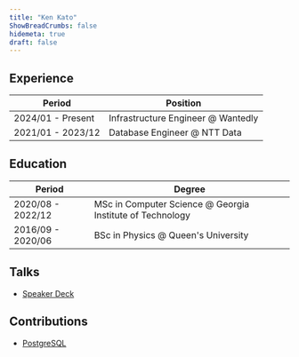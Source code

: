```yaml
---
title: "Ken Kato"
ShowBreadCrumbs: false
hidemeta: true
draft: false
---
```


## Experience
| Period            | Position                          |
|-------------------|-----------------------------------|
| 2024/01 - Present | Infrastructure Engineer @ Wantedly |
| 2021/01 - 2023/12 | Database Engineer @ NTT Data           |

## Education
| Period            | Degree                                                                 |
|-------------------|------------------------------------------------------------------------|
| 2020/08 - 2022/12 | MSc in Computer Science @ Georgia Institute of Technology |
| 2016/09 - 2020/06 | BSc in Physics @ Queen's University                     |

## Talks
- [Speaker Deck](https://speakerdeck.com/kkato1)

## Contributions
- [PostgreSQL](https://git.postgresql.org/gitweb/?p=postgresql.git&a=search&h=HEAD&st=commit&s=Ken+Kato)
